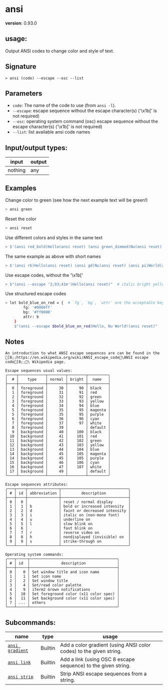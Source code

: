 # ansi

**version**: 0.93.0

## **usage**:

Output ANSI codes to change color and style of text.

## Signature

`> ansi (code) --escape --osc --list`

## Parameters

- `code`: The name of the code to use (from `ansi -l`).
- `--escape`: escape sequence without the escape character(s) ('\x1b[' is not required)
- `--osc`: operating system command (osc) escape sequence without the escape character(s) ('\x1b]' is not required)
- `--list`: list available ansi code names

## Input/output types:

| input   | output |
| ------- | ------ |
| nothing | any    |

## Examples

Change color to green (see how the next example text will be green!)

```bash
> ansi green
```

Reset the color

```bash
> ansi reset
```

Use different colors and styles in the same text

```bash
> $'(ansi red_bold)Hello(ansi reset) (ansi green_dimmed)Nu(ansi reset) (ansi purple_italic)World(ansi reset)'
```

The same example as above with short names

```bash
> $'(ansi rb)Hello(ansi reset) (ansi gd)Nu(ansi reset) (ansi pi)World(ansi reset)'
```

Use escape codes, without the '\x1b['

```bash
> $"(ansi --escape '3;93;41m')Hello(ansi reset)"  # italic bright yellow on red background
```

Use structured escape codes

```bash
> let bold_blue_on_red = {  # `fg`, `bg`, `attr` are the acceptable keys, all other keys are considered invalid and will throw errors.
        fg: '#0000ff'
        bg: '#ff0000'
        attr: b
    }
    $"(ansi --escape $bold_blue_on_red)Hello, Nu World!(ansi reset)"
```

## Notes

```text
An introduction to what ANSI escape sequences are can be found in the
]8;;https://en.wikipedia.org/wiki/ANSI_escape_code\ANSI escape code]8;;\ Wikipedia page.

Escape sequences usual values:
╭────┬────────────┬────────┬────────┬─────────╮
│  # │    type    │ normal │ bright │  name   │
├────┼────────────┼────────┼────────┼─────────┤
│  0 │ foreground │     30 │     90 │ black   │
│  1 │ foreground │     31 │     91 │ red     │
│  2 │ foreground │     32 │     92 │ green   │
│  3 │ foreground │     33 │     93 │ yellow  │
│  4 │ foreground │     34 │     94 │ blue    │
│  5 │ foreground │     35 │     95 │ magenta │
│  5 │ foreground │     35 │     95 │ purple  │
│  6 │ foreground │     36 │     96 │ cyan    │
│  7 │ foreground │     37 │     97 │ white   │
│  8 │ foreground │     39 │        │ default │
│  9 │ background │     40 │    100 │ black   │
│ 10 │ background │     41 │    101 │ red     │
│ 11 │ background │     42 │    102 │ green   │
│ 12 │ background │     43 │    103 │ yellow  │
│ 13 │ background │     44 │    104 │ blue    │
│ 14 │ background │     45 │    105 │ magenta │
│ 14 │ background │     45 │    105 │ purple  │
│ 15 │ background │     46 │    106 │ cyan    │
│ 16 │ background │     47 │    107 │ white   │
│ 17 │ background │     49 │        │ default │
╰────┴────────────┴────────┴────────┴─────────╯

Escape sequences attributes:
╭───┬────┬──────────────┬──────────────────────────────╮
│ # │ id │ abbreviation │         description          │
├───┼────┼──────────────┼──────────────────────────────┤
│ 0 │  0 │              │ reset / normal display       │
│ 1 │  1 │ b            │ bold or increased intensity  │
│ 2 │  2 │ d            │ faint or decreased intensity │
│ 3 │  3 │ i            │ italic on (non-mono font)    │
│ 4 │  4 │ u            │ underline on                 │
│ 5 │  5 │ l            │ slow blink on                │
│ 6 │  6 │              │ fast blink on                │
│ 7 │  7 │ r            │ reverse video on             │
│ 8 │  8 │ h            │ nondisplayed (invisible) on  │
│ 9 │  9 │ s            │ strike-through on            │
╰───┴────┴──────────────┴──────────────────────────────╯

Operating system commands:
╭───┬─────┬───────────────────────────────────────╮
│ # │ id  │              description              │
├───┼─────┼───────────────────────────────────────┤
│ 0 │   0 │ Set window title and icon name        │
│ 1 │   1 │ Set icon name                         │
│ 2 │   2 │ Set window title                      │
│ 3 │   4 │ Set/read color palette                │
│ 4 │   9 │ iTerm2 Grown notifications            │
│ 5 │  10 │ Set foreground color (x11 color spec) │
│ 6 │  11 │ Set background color (x11 color spec) │
│ 7 │ ... │ others                                │
╰───┴─────┴───────────────────────────────────────╯
```

## Subcommands:

| name                                               | type    | usage                                                              |
| -------------------------------------------------- | ------- | ------------------------------------------------------------------ |
| [`ansi gradient`](/commands/docs/ansi_gradient.md) | Builtin | Add a color gradient (using ANSI color codes) to the given string. |
| [`ansi link`](/commands/docs/ansi_link.md)         | Builtin | Add a link (using OSC 8 escape sequence) to the given string.      |
| [`ansi strip`](/commands/docs/ansi_strip.md)       | Builtin | Strip ANSI escape sequences from a string.                         |
